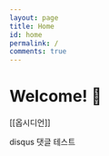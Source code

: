 ```yaml
---
layout: page
title: Home
id: home
permalink: /
comments: true
---
```


# Welcome! 🌱

[[옵시디언]]

disqus 댓글 테스트

<style>
  .wrapper {
    max-width: 46em;
  }
</style>
